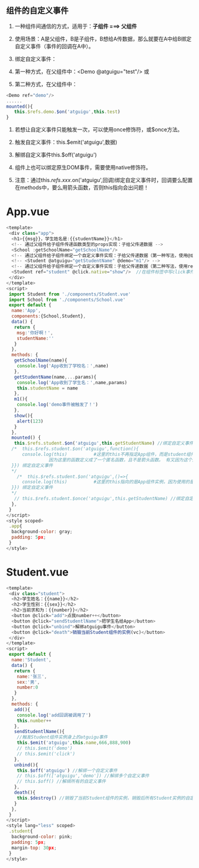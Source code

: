 ## 组件的自定义事件

1. 一种组件间通信的方式，适用于：**子组件 ===> 父组件**

1. 使用场景：A是父组件，B是子组件，B想给A传数据，那么就要在A中给B绑定自定义事件（事件的回调在A中）。

1. 绑定自定义事件：

1. 第一种方式，在父组件中：<Demo @atguigu="test"/>  或 <Demo v-on:atguigu="test"/>

1. 第二种方式，在父组件中：

```javascript
<Demo ref="demo"/>
......
mounted(){
   this.$refs.demo.$on('atguigu',this.test)
}
```

1. 若想让自定义事件只能触发一次，可以使用once修饰符，或$once方法。

1. 触发自定义事件：this.$emit('atguigu',数据)		

1. 解绑自定义事件this.$off('atguigu')

1. 组件上也可以绑定原生DOM事件，需要使用native修饰符。

1. 注意：通过this.$refs.xxx.$on('atguigu',回调)绑定自定义事件时，回调要么配置在methods中，要么用箭头函数，否则this指向会出问题！

# App.vue

```javascript
<template>
 <div class="app">
  <h1>{{msg}}，学生姓名是:{{studentName}}</h1>
  <!-- 通过父组件给子组件传递函数类型的props实现：子给父传递数据 -->
  <School :getSchoolName="getSchoolName"/>
  <!-- 通过父组件给子组件绑定一个自定义事件实现：子给父传递数据（第一种写法，使用@或v-on） -->
  <!-- <Student @atguigu="getStudentName" @demo="m1"/> -->
  <!-- 通过父组件给子组件绑定一个自定义事件实现：子给父传递数据（第二种写法，使用ref） -->
  <Student ref="student" @click.native="show"/>  //在组件标签中写click事件，Vue会默认当成是自定义事件。需要加上native修饰符，这样Vue才知道是内置的点击事件。
 </div>
</template>
<script>
 import Student from './components/Student.vue'
 import School from './components/School.vue'
 export default {
  name:'App',
  components:{School,Student},
  data() {
   return {
    msg:'你好啊！',
    studentName:''
   }
  },
  methods: {
   getSchoolName(name){
    console.log('App收到了学校名：',name)
   },
   getStudentName(name,...params){
    console.log('App收到了学生名：',name,params)
    this.studentName = name
   },
   m1(){
    console.log('demo事件被触发了！')
   },
   show(){
    alert(123)
   }
  },
  mounted() {
   this.$refs.student.$on('atguigu',this.getStudentName) //绑定自定义事件
  /*  this.$refs.student.$on('atguigu',function(){
      console.log(this)          #这里的this不再指定App组件，而是student组件。
                因为这里的函数定义成了一个匿名函数，且不是箭头函数。 有又因为这个匿名函数是绑定在student组件标签上的，所以this指向student。
  }}) 绑定自定义事件
  */
    /*  this.$refs.student.$on('atguigu',()=>{
      console.log(this)          #这里的this指向的是App组件实例，因为使用的是箭头函数
  }}) 绑定自定义事件
  */
   // this.$refs.student.$once('atguigu',this.getStudentName) //绑定自定义事件（一次性）
  },
 }
</script>
<style scoped>
 .app{
  background-color: gray;
  padding: 5px;
 }
</style>
```

# Student.vue

```javascript
<template>
 <div class="student">
  <h2>学生姓名：{{name}}</h2>
  <h2>学生性别：{{sex}}</h2>
  <h2>当前求和为：{{number}}</h2>
  <button @click="add">点我number++</button>
  <button @click="sendStudentlName">把学生名给App</button>
  <button @click="unbind">解绑atguigu事件</button>
  <button @click="death">销毁当前Student组件的实例(vc)</button>
 </div>
</template>
<script>
 export default {
  name:'Student',
  data() {
   return {
    name:'张三',
    sex:'男',
    number:0
   }
  },
  methods: {
   add(){
    console.log('add回调被调用了')
    this.number++
   },
   sendStudentlName(){
    //触发Student组件实例身上的atguigu事件
    this.$emit('atguigu',this.name,666,888,900)
    // this.$emit('demo')
    // this.$emit('click')
   },
   unbind(){
    this.$off('atguigu') //解绑一个自定义事件
    // this.$off(['atguigu','demo']) //解绑多个自定义事件
    // this.$off() //解绑所有的自定义事件
   },
   death(){
    this.$destroy() //销毁了当前Student组件的实例，销毁后所有Student实例的自定义事件全都不奏效。
   }
  },
 }
</script>
<style lang="less" scoped>
 .student{
  background-color: pink;
  padding: 5px;
  margin-top: 30px;
 }
</style>
```